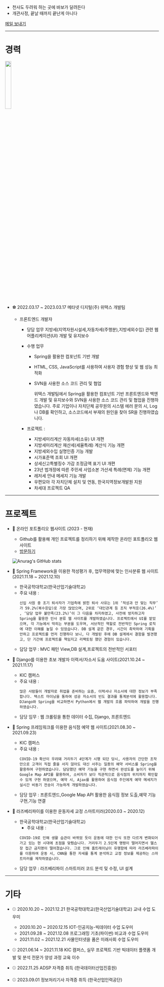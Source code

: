 
<!-- 깃허브 메인 README.md -->


- 천사도 두려워 하는 곳에 바보가 달려든다
- 개관사정, 끝날 때까지 끝난게 아니다


<!-- 
|No.|  날짜  |  |
|:-----:|:-----:|:-----:|
 -->
[메일 보내기](mailto:ygreen0516@gmail.com)




****

# 경력

<img src="/메타넷디지털.jpeg" style="height:20%">

- ⚽️ 2022.03.17 ~ 2023.03.17 메타넷 디지털(주) 위택스 개발팀
  - 프론트엔드 개발자

    - 당담 업무
      지방세(지역자원시설세,자동차세(주행분),지방세외수입) 관련 웹 어플리케이션(UI) 개발 및 유지보수

    - 수행 업무
        - Spring을 활용한 컴포넌트 기반 개발
        - HTML, CSS, JavaScript를 사용하여 사용자 경험 향상 및 웹 성능 최적화
        - SVN을 사용한 소스 코드 관리 및 협업

          위택스 개발팀에서 Spring을 활용한 컴포넌트 기반 프론트엔드와 백엔드 개발 및 유지보수와 SVN을 사용한 소스 코드 관리 및 협업을 진행하였습니다. 주로 기업이나 자치단체 공무원의 시스템 에러 문의 시, Log나 DB를 확인하고, 소스코드에서 부재의 원인을 찾아 SR을 진행하였습니다.
        
    - 프로젝트 : 
        - 지방세미리계산 자동차세(소유) UI 개편
        - 지방세미리계산 재산세(세율특례) 계산식 기능 개편
        - 지방세외수입 실명인증 기능 개발
        - 시가표준액 조회 UI 개편
        - 상세신고특별징수 가감 조정금액 표기 UI 개편
        - 23년 법개정에 따른 주민세 사업소본 가산세 특례(면제) 기능 개편    
        - 레저세 안내 메세지 기능 개발
        - 우편모아 각 자치단체 설치 및 연동, 한국지역정보개발원 지원
        - 차세대 프로젝트 QA
****

# 프로젝트
- 🏀 온라인 포트폴리오 웹사이트 (2023 - 현재)
  - Github를 활용해 개인 프로젝트를 정리하기 위해 제작한 온라인 포트폴리오 웹사이트
  - [방문하기]("https://grokeen.github.io)

  ![Anurag's GitHub stats](https://github-readme-stats.vercel.app/api?username=Grokeen&show_icons=true&theme=radical)<!-- 깃허브 상태 표시 -->



- 🏀 Spring Framework을 이용한 적성평가 후, 업무역량에 맞는 인사분류 웹 사이트(2021.11.18 ~ 2021.12.10)
  - 한국공학대학교(한국산업기술대학교)
  - 주요 내용 :
    ```
    신입 사원 중 조기 퇴사자가 기업측에 밝힌 퇴사 사유는 1위 ‘적성과 안 맞는 직무’ 가 59.2%(복수응답)로 가장 많았으며, 2위로 ‘대인관계 등 조직 부적응(26.4%)’ , ‘담당 업무 불만족(23.2%)’이 그 다음을 차지하였고, 사전에 방지하고자 Spring을 활용한 인사 분류 웹 사이트를 개발하였습니다. 프로젝트에서 UI를 맡았으며, 각 기능에서 막히는 부분을 도우며, 서브적인 역할로 전반적인 Spring 로직에 대한 이해를 높일 수 있었습니다. DB 설계 같은 경우, 시간이 촉박하여 기획을 안하고 프로젝트를 먼저 진행하다 보니, 다 개발된 후에 DB 설계에서 결함을 발견했고, 단 기간에 프로젝트를 책임지고 리팩토링 했던 경험이 있습니다.
    ```
  - 담당 업무 : MVC 패턴 View,DB 설계,프로젝트의 전반적인 서포터


- 🏀 Django를 이용한 초보 개발자 이력서/자소서 도움 사이트(2021.10.24 ~ 2021.11.17)
  - KIC 캠퍼스
  - 주요 내용 :
    ```
    많은 사람들이 개발자로 취업을 준비하는 요즘, 이력서나 자소서에 대한 정보가 부족합니다. 텍스트 마이닝을 통하여 성공 자소서의 빈도 결과를 통계분석에 활용합니다. DJango와 Spring을 비교하면서 Python에서 웹 개발의 흐름 파악하여 개발을 진행하였습니다.
    ```
  - 담당 임무 : 웹 크롤링을 통한 데이터 수집, Django, 프론트엔드


- 🏀 Spring 프레임워크를 이용한 음식점 예약 웹 사이트(2021.08.30 ~ 2021.09.23)
  - KIC 캠퍼스
  - 주요 내용 : 
    ```
    COVID-19 확산이 우려돼 거리두기 4단계가 시행 되던 당시, 사용자의 간단한 조작만으로 고객이 직접 줄을 서지 않아도 대신 서주는 일종의 예약 서비스를 Spring을 활용하여 구현하였습니다. 담당했던 예약 기능을 구현 하면서 완성도를 높이기 위해 Google Map API를 활용하여, 소비자가 보다 직관적으로 음식점의 위치까지 확인할 수 있게 구현 하였으며, 예약 시, Ajax를 활용하여 음식점 주인에게 예약 메세지가 실시간 비동기 전송이 가능하게 개발하였습니다.
    ```
  - 담당 업무 : 프론트엔드,Google Map API 활용한 음식점 정보 도출,예약 기능 구현,기능 연결


- 🏀 라즈베리파이를 이용한 운동자세 교정 스마트미러(2020.03 ~ 2020.12)
  - 한국공학대학교(한국산업기술대학교)
    - 주요 내용 : 
    ```
    COVID-19로 인해 생활 습관이 바뀌었 듯이 운동에 대한 인식 또한 다르게 변화되어 가고 있는 현 시대에 초점을 맞췄습니다. 거리두기 2.5단계 명령이 떨어지면서 헬스장 접근 금지명이 떨어졌습니다. 그로 인해 홈트레이닝이 유행함에 따라 라즈베라파이를 이용하여 운동 시, CNN을 통한 자세를 통계 분석하고 교정 정보를 제공하는 스마트미러를 제작하였습니다.
    ```
  - 담당 업무 : 라즈베리파이 스마트미러 코드 분석 및 수정, UI 설계




****

# 기타
- ⚾️ 2020.10.20 ~ 2021.12.21 한국공학대학교(한국산업기술대학교) 교내 수업 도우미
  - 2020.10.20 ~ 2020.12.15 IOT-인공지능-빅데이터 수업 도우미
  - 2021.09.28 ~ 2021.12.08 프로그래밍 기초(파이썬) 비교과 수업 도우미
  - 2021.11.02 ~ 2021.12.21 사물인터넷을 품은 미래사회 수업 도우미

- ⚾️ 2021.06.14 ~ 2021.11.18 KIC 캠퍼스, 실무 프로젝트 기반 빅데이터 플랫폼 개발 및 분석 전문가 양성 과정 교육 이수

- ⚾️ 2022.11.25 ADSP 자격증 취득 (한국데이터산업진흥원)
- ⚾️ 2023.09.01 정보처리기사 자격증 취득 (한국산업인력공단)



<!--
**Grokeen/Grokeen** is a ✨ _special_ ✨ repository because its `README.md` (this file) appears on your GitHub profile.

Here are some ideas to get you started:

- 🔭 I’m currently working on ...
- 🌱 I’m currently learning ...
- 👯 I’m looking to collaborate on ...
- 🤔 I’m looking for help with ...
- 💬 Ask me about ...
- 📫 How to reach me: ...
- 😄 Pronouns: ...
- ⚡ Fun fact: ...
-->
